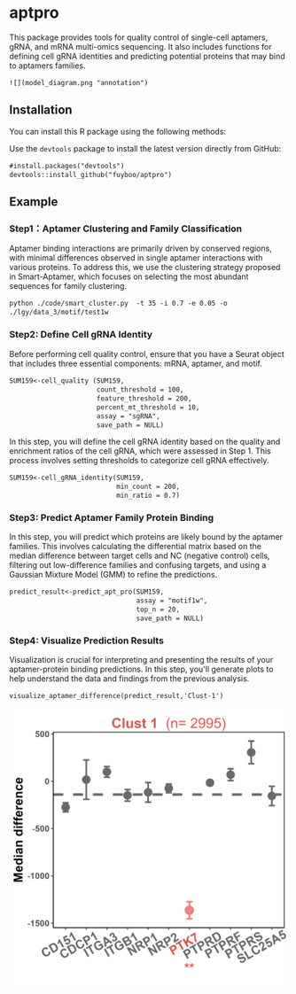# aptpro
 This package provides tools for quality control of single-cell aptamers, gRNA, and mRNA multi-omics sequencing. It also includes functions for defining cell gRNA identities and predicting potential proteins that may bind to aptamers families.

    ![](model_diagram.png "annotation")

## Installation
You can install this R package using the following methods:

Use the `devtools` package to install the latest version directly from GitHub:

```
#install.packages("devtools")
devtools::install_github("fuyboo/aptpro")
```

## Example
### Step1：Aptamer Clustering and Family Classification
  Aptamer binding interactions are primarily driven by conserved regions, with minimal differences observed in single aptamer interactions with various proteins. To address this, we use the clustering strategy proposed in Smart-Aptamer, which focuses on selecting the most abundant sequences for family clustering.

```
python ./code/smart_cluster.py  -t 35 -i 0.7 -e 0.05 -o ./lgy/data_3/motif/test1w
```

### Step2: Define Cell gRNA Identity
  Before performing cell quality control, ensure that you have a Seurat object that includes three essential components: mRNA, aptamer, and motif.

```
SUM159<-cell_quality (SUM159,
                      count_threshold = 100,
                      feature_threshold = 200,
                      percent_mt_threshold = 10,
                      assay = "sgRNA",
                      save_path = NULL)
```

  In this step, you will define the cell gRNA identity based on the quality and enrichment ratios of the cell gRNA, which were assessed in Step 1. This process involves setting thresholds to categorize cell gRNA effectively.

```
SUM159<-cell_gRNA_identity(SUM159,
                           min_count = 200,
                           min_ratio = 0.7)
```

### Step3: Predict Aptamer Family Protein Binding
  In this step, you will predict which proteins are likely bound by the aptamer families. This involves calculating the differential matrix based on the median difference between target cells and NC (negative control) cells, filtering out low-difference families and confusing targets, and using a Gaussian Mixture Model (GMM) to refine the predictions.

```
predict_result<-predict_apt_pro(SUM159,
                                assay = "motif1w",
                                top_n = 20,
                                save_path = NULL)
```

### Step4: Visualize Prediction Results
  Visualization is crucial for interpreting and presenting the results of your aptamer-protein binding predictions. In this step, you'll generate plots to help understand the data and findings from the previous analysis.

```
visualize_aptamer_difference(predict_result,'Clust-1')

```
![](PTK7_Clust-1.png "annotation")


